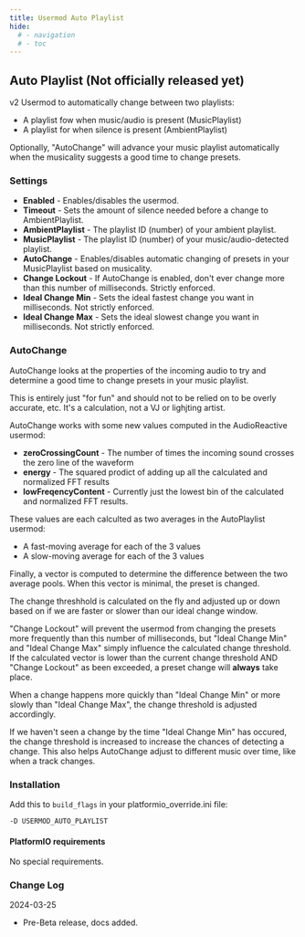 ```yaml
---
title: Usermod Auto Playlist
hide:
  # - navigation
  # - toc
---
```


## Auto Playlist (Not officially released yet)

v2 Usermod to automatically change between two playlists:

* A playlist fow when music/audio is present (MusicPlaylist)
* A playlist for when silence is present (AmbientPlaylist)

Optionally, "AutoChange" will advance your music playlist automatically when the musicality suggests a good time to change presets.

### Settings

* **Enabled** - Enables/disables the usermod.
* **Timeout** - Sets the amount of silence needed before a change to AmbientPlaylist.
* **AmbientPlaylist** - The playlist ID (number) of your ambient playlist.
* **MusicPlaylist** - The playlist ID (number) of your music/audio-detected playlist.
* **AutoChange** - Enables/disables automatic changing of presets in your MusicPlaylist based on musicality.
* **Change Lockout** - If AutoChange is enabled, don't ever change more than this number of milliseconds. Strictly enforced.
* **Ideal Change Min** - Sets the ideal fastest change you want in milliseconds. Not strictly enforced.
* **Ideal Change Max** - Sets the ideal slowest change you want in milliseconds. Not strictly enforced.

### AutoChange

AutoChange looks at the properties of the incoming audio to try and determine a good time to change presets in your music playlist.

This is entirely just "for fun" and should not to be relied on to be overly accurate, etc. It's a calculation, not a VJ or lighjting artist.

AutoChange works with some new values computed in the AudioReactive usermod:

* **zeroCrossingCount** - The number of times the incoming sound crosses the zero line of the waveform
* **energy** - The squared prodict of adding up all the calculated and normalized FFT results
* **lowFreqencyContent** - Currently just the lowest bin of the calculated and normalized FFT results.

These values are each calculted as two averages in the AutoPlaylist usermod:
* A fast-moving average for each of the 3 values
* A slow-moving average for each of the 3 values

Finally, a vector is computed to determine the difference between the two average pools. When this vector is minimal, the preset is changed.

The change threshhold is calculated on the fly and adjusted up or down based on if we are faster or slower than our ideal change window.

"Change Lockout" will prevent the usermod from changing the presets more frequently than this number of milliseconds, 
but "Ideal Change Min" and "Ideal Change Max" simply influence the calculated change threshold. If the calculated vector 
is lower than the current change threshold AND "Change Lockout" as been exceeded, a preset change will **always** take place.

When a change happens more quickly than "Ideal Change Min" or more slowly than "Ideal Change Max", the change threshold is 
adjusted accordingly.

If we haven't seen a change by the time "Ideal Change Min" has occured, the change threshold is increased to increase the 
chances of detecting a change. This also helps AutoChange adjust to different music over time, like when a track changes. 

### Installation

Add this to `build_flags` in your platformio_override.ini file:

  `-D USERMOD_AUTO_PLAYLIST`

#### PlatformIO requirements

No special requirements.

### Change Log

2024-03-25
* Pre-Beta release, docs added.


